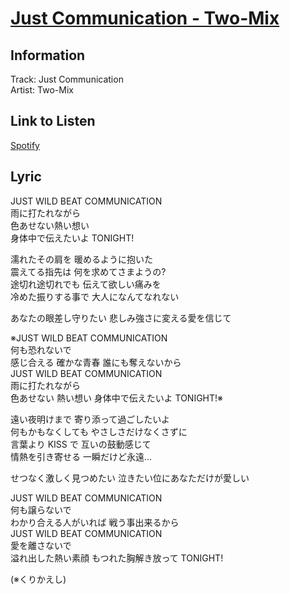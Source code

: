 # [Just Communication - Two-Mix](https://j-lyric.net/artist/a0047c8/l006ee5.html)  
## Information  
Track: Just Communication  
Artist: Two-Mix  
## Link to Listen  
[Spotify](https://open.spotify.com/track/7whyLhLqIbgCFerm0Hohkm?si=086f00397cc74ef4)  
## Lyric  
JUST WILD BEAT COMMUNICATION  
雨に打たれながら  
色あせない熱い想い  
身体中で伝えたいよ TONIGHT!  
  
濡れたその肩を 暖めるように抱いた  
震えてる指先は 何を求めてさまようの?  
途切れ途切れでも 伝えて欲しい痛みを  
冷めた振りする事で 大人になんてなれない  
  
あなたの眼差し守りたい 悲しみ強さに変える愛を信じて  
  
※JUST WILD BEAT COMMUNICATION  
何も恐れないで  
感じ合える 確かな青春 誰にも奪えないから  
JUST WILD BEAT COMMUNICATION  
雨に打たれながら  
色あせない 熱い想い 身体中で伝えたいよ TONIGHT!※  
  
遠い夜明けまで 寄り添って過ごしたいよ  
何もかもなくしても やさしさだけなくさずに  
言葉より KISS で 互いの鼓動感じて  
情熱を引き寄せる 一瞬だけど永遠…  
  
せつなく激しく見つめたい 泣きたい位にあなただけが愛しい  
  
JUST WILD BEAT COMMUNICATION  
何も譲らないで  
わかり合える人がいれば 戦う事出来るから  
JUST WILD BEAT COMMUNICATION  
愛を離さないで  
溢れ出した熱い素顔 もつれた胸解き放って TONIGHT!  
  
(※くりかえし)  
  
